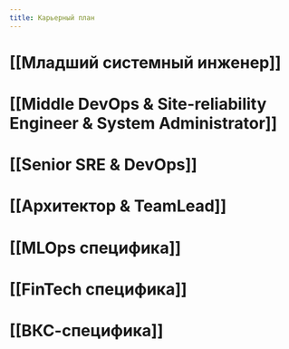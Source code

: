 ```yaml
---
title: Карьерный план
---
```

# [[Младший системный инженер]]


# [[Middle DevOps & Site-reliability Engineer & System Administrator]]

# [[Senior SRE & DevOps]]


# [[Архитектор & TeamLead]]


# [[MLOps специфика]]
# [[FinTech специфика]]

# [[ВКС-специфика]]
